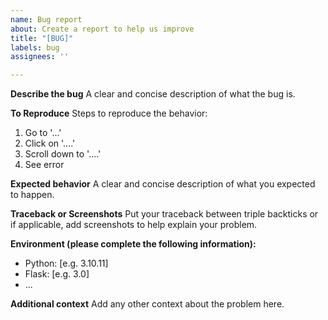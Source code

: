 ```yaml
---
name: Bug report
about: Create a report to help us improve
title: "[BUG]"
labels: bug
assignees: ''

---
```


**Describe the bug**
A clear and concise description of what the bug is.

**To Reproduce**
Steps to reproduce the behavior:
1. Go to '...'
2. Click on '....'
3. Scroll down to '....'
4. See error

**Expected behavior**
A clear and concise description of what you expected to happen.

**Traceback or Screenshots**
Put your traceback between triple backticks or if applicable, add screenshots to help explain your problem.

**Environment (please complete the following information):**
 - Python: [e.g. 3.10.11]
 - Flask: [e.g. 3.0]
 - ...

**Additional context**
Add any other context about the problem here.
